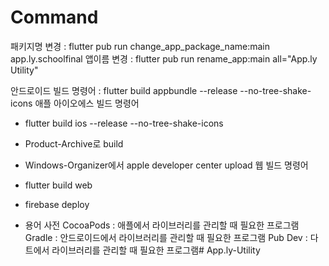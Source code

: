 # Command
패키지명 변경 : flutter pub run change_app_package_name:main app.ly.schoolfinal
앱이름 변경 : flutter pub run rename_app:main all="App.ly Utility"

안드로이드 빌드 명령어 : flutter build appbundle --release --no-tree-shake-icons
애플 아이오에스 빌드 명령어
- flutter build ios --release --no-tree-shake-icons
- Product-Archive로 build 
- Windows-Organizer에서 apple developer center upload
웹 빌드 명령어
- flutter build web
- firebase deploy

- 용어 사전
CocoaPods : 애플에서 라이브러리를 관리할 때 필요한 프로그램
Gradle : 안드로이드에서 라이브러리를 관리할 때 필요한 프로그램
Pub Dev : 다트에서 라이브러리를 관리할 때 필요한 프로그램# App.ly-Utility
